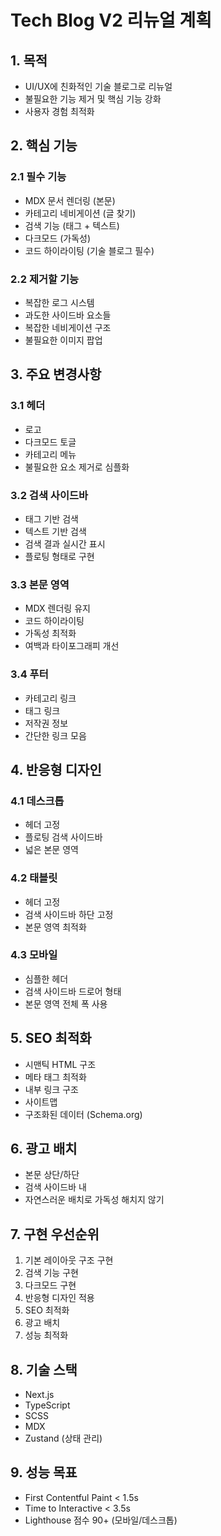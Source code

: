# Tech Blog V2 리뉴얼 계획

## 1. 목적
- UI/UX에 친화적인 기술 블로그로 리뉴얼
- 불필요한 기능 제거 및 핵심 기능 강화
- 사용자 경험 최적화

## 2. 핵심 기능
### 2.1 필수 기능
- MDX 문서 렌더링 (본문)
- 카테고리 네비게이션 (글 찾기)
- 검색 기능 (태그 + 텍스트)
- 다크모드 (가독성)
- 코드 하이라이팅 (기술 블로그 필수)

### 2.2 제거할 기능
- 복잡한 로그 시스템
- 과도한 사이드바 요소들
- 복잡한 네비게이션 구조
- 불필요한 이미지 팝업


## 3. 주요 변경사항

### 3.1 헤더
- 로고
- 다크모드 토글
- 카테고리 메뉴
- 불필요한 요소 제거로 심플화

### 3.2 검색 사이드바
- 태그 기반 검색
- 텍스트 기반 검색
- 검색 결과 실시간 표시
- 플로팅 형태로 구현

### 3.3 본문 영역
- MDX 렌더링 유지
- 코드 하이라이팅
- 가독성 최적화
- 여백과 타이포그래피 개선

### 3.4 푸터
- 카테고리 링크
- 태그 링크
- 저작권 정보
- 간단한 링크 모음

## 4. 반응형 디자인
### 4.1 데스크톱
- 헤더 고정
- 플로팅 검색 사이드바
- 넓은 본문 영역

### 4.2 태블릿
- 헤더 고정
- 검색 사이드바 하단 고정
- 본문 영역 최적화

### 4.3 모바일
- 심플한 헤더
- 검색 사이드바 드로어 형태
- 본문 영역 전체 폭 사용

## 5. SEO 최적화
- 시맨틱 HTML 구조
- 메타 태그 최적화
- 내부 링크 구조
- 사이트맵
- 구조화된 데이터 (Schema.org)

## 6. 광고 배치
- 본문 상단/하단
- 검색 사이드바 내
- 자연스러운 배치로 가독성 해치지 않기

## 7. 구현 우선순위
1. 기본 레이아웃 구조 구현
2. 검색 기능 구현
3. 다크모드 구현
4. 반응형 디자인 적용
5. SEO 최적화
6. 광고 배치
7. 성능 최적화

## 8. 기술 스택
- Next.js
- TypeScript
- SCSS
- MDX
- Zustand (상태 관리)

## 9. 성능 목표
- First Contentful Paint < 1.5s
- Time to Interactive < 3.5s
- Lighthouse 점수 90+ (모바일/데스크톱) 